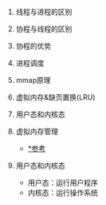 1. 线程与进程的区别
2. 协程与线程的区别
3. 协程的优势
4. 进程调度
5. mmap原理
6. 虚拟内存&缺页置换(LRU) 
7. 用户态和内核态



6. 虚拟内存管理
   - [*参考](https://xiaolincoding.com/os/3_memory/vmem.html#%E8%99%9A%E6%8B%9F%E5%86%85%E5%AD%98)
7. 用户态和内核态
    - 用户态：运行用户程序
    - 内核态：运行操作系统